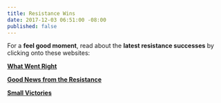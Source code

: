 ```yaml
---
title: Resistance Wins
date: 2017-12-03 06:51:00 -08:00
published: false
---
```


For a **feel good moment**, read about the **latest resistance successes** by clicking onto these websites:

[**What Went Right**](https://whatwentright.org/) 

[**Good News from the Resistance**](http://marlafelcher.com/) 

[**Small Victories**](https://www.celebratesmallvictories.com/archives/) 